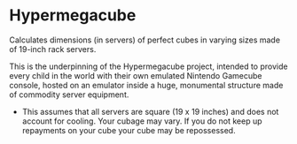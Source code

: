 Hypermegacube
=============

Calculates dimensions (in servers) of perfect cubes in varying sizes made of 19-inch rack servers. 

This is the underpinning of the Hypermegacube project, intended to provide every child in the world with their own emulated Nintendo Gamecube console, hosted on an emulator inside a huge, monumental structure made of commodity server equipment. 

* This assumes that all servers are square (19 x 19 inches) and does not account for cooling. Your cubage may vary. If you do not keep up repayments on your cube your cube may be repossessed.

